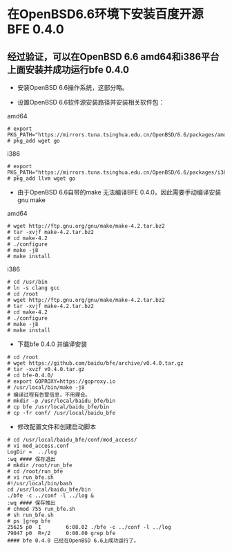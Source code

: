 # 在OpenBSD6.6环境下安装百度开源BFE 0.4.0

## 经过验证，可以在OpenBSD 6.6 amd64和i386平台上面安装并成功运行bfe 0.4.0

* 安装OpenBSD 6.6操作系统，这部分略。

* 设置OpenBSD 6.6软件源安装路径并安装相关软件包：

amd64
```
# export PKG_PATH="https://mirrors.tuna.tsinghua.edu.cn/OpenBSD/6.6/packages/amd64/"
# pkg_add wget go
```

i386
```
# export PKG_PATH="https://mirrors.tuna.tsinghua.edu.cn/OpenBSD/6.6/packages/i386/"
# pkg_add llvm wget go

```

* 由于OpenBSD 6.6自带的make 无法编译BFE 0.4.0，因此需要手动编译安装gnu make

amd64
```
# wget http://ftp.gnu.org/gnu/make/make-4.2.tar.bz2
# tar -xvjf make-4.2.tar.bz2
# cd make-4.2
# ./configure
# make -j8
# make install
```
i386
```
# cd /usr/bin
# ln -s clang gcc
# cd /root
# wget http://ftp.gnu.org/gnu/make/make-4.2.tar.bz2
# tar -xvjf make-4.2.tar.bz2
# cd make-4.2
# ./configure
# make -j8 
# make install
```

* 下载bfe 0.4.0 并编译安装
```
# cd /root
# wget https://github.com/baidu/bfe/archive/v0.4.0.tar.gz
# tar -xvzf v0.4.0.tar.gz
# cd bfe-0.4.0/
# export GOPROXY=https://goproxy.io
# /usr/local/bin/make -j8   
# 编译过程有告警信息，不用理会。
# mkdir -p /usr/local/baidu_bfe/bin
# cp bfe /usr/local/baidu_bfe/bin
# cp -fr conf/ /usr/local/baidu_bfe
```

* 修改配置文件和创建启动脚本
```
# cd /usr/local/baidu_bfe/conf/mod_access/
# vi mod_access.conf
LogDir =  ../log
:wq #### 保存退出
# mkdir /root/run_bfe
# cd /root/run_bfe
# vi run_bfe.sh
#!/usr/local/bin/bash
cd /usr/local/baidu_bfe/bin
./bfe -c ../conf -l ../log &
:wq #### 保存推出
# chmod 755 run_bfe.sh
# sh run_bfe.sh
# ps |grep bfe
25625 p0  I        6:08.02 ./bfe -c ../conf -l ../log
79047 p0  R+/2     0:00.00 grep bfe
#### bfe 0.4.0 已经在OpenBSD 6.6上成功运行了。
```
